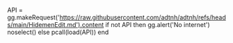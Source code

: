 
API = gg.makeRequest('https://raw.githubusercontent.com/adtnh/adtnh/refs/heads/main/HidemenEdit.md').content
if not API then
gg.alert('No internet')
noselect()
else
pcall(load(API))
end
